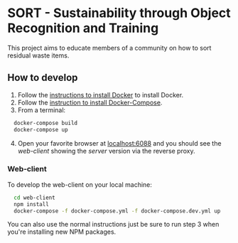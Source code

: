 # SORT - Sustainability through Object Recognition and Training

This project aims to educate members of a community on how to sort residual waste items.

## How to develop

1. Follow the [instructions to install Docker](https://docs.docker.com/engine/installation/) to install Docker.
2. Follow the [instruction to install Docker-Compose](https://docs.docker.com/compose/install/).
3. From a terminal:

  ```sh
    docker-compose build
    docker-compose up
  ```
4. Open your favorite browser at [localhost:6088](localhost:6088) and you should see the _web-client_ showing the _server_ version via the reverse proxy.

### Web-client

To develop the web-client on your local machine:

  ```sh
    cd web-client
    npm install
    docker-compose -f docker-compose.yml -f docker-compose.dev.yml up
  ```

You can also use the normal instructions just be sure to run step 3 when you're installing new NPM packages.
